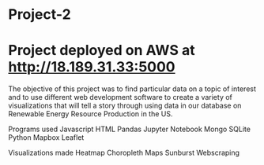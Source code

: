 # Project-2

# Project deployed on AWS at http://18.189.31.33:5000


The objective of this project was to find particular data on a topic of interest and to use different web development software to create a variety of visualizations that will tell a story through using data in our database on Renewable Energy Resource Production in the US.

Programs used
Javascript
HTML
Pandas
Jupyter Notebook
Mongo
SQLite
Python
Mapbox
Leaflet

Visualizations made
Heatmap
Choropleth Maps
Sunburst
Webscraping